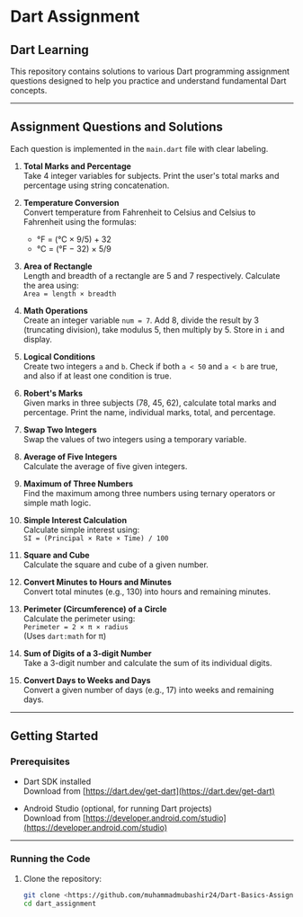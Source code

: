# Dart Assignment

## Dart Learning

This repository contains solutions to various Dart programming assignment questions designed to help you practice and understand fundamental Dart concepts.

---

## Assignment Questions and Solutions

Each question is implemented in the `main.dart` file with clear labeling.

1. **Total Marks and Percentage**  
   Take 4 integer variables for subjects. Print the user's total marks and percentage using string concatenation.

2. **Temperature Conversion**  
   Convert temperature from Fahrenheit to Celsius and Celsius to Fahrenheit using the formulas:  
   - °F = (°C × 9/5) + 32  
   - °C = (°F − 32) × 5/9

3. **Area of Rectangle**  
   Length and breadth of a rectangle are 5 and 7 respectively. Calculate the area using:  
   `Area = length × breadth`

4. **Math Operations**  
   Create an integer variable `num = 7`. Add 8, divide the result by 3 (truncating division), take modulus 5, then multiply by 5. Store in `i` and display.

5. **Logical Conditions**  
   Create two integers `a` and `b`. Check if both `a < 50` and `a < b` are true, and also if at least one condition is true.

6. **Robert's Marks**  
   Given marks in three subjects (78, 45, 62), calculate total marks and percentage. Print the name, individual marks, total, and percentage.

7. **Swap Two Integers**  
   Swap the values of two integers using a temporary variable.

8. **Average of Five Integers**  
   Calculate the average of five given integers.

9. **Maximum of Three Numbers**  
   Find the maximum among three numbers using ternary operators or simple math logic.

10. **Simple Interest Calculation**  
    Calculate simple interest using:  
    `SI = (Principal × Rate × Time) / 100`

11. **Square and Cube**  
    Calculate the square and cube of a given number.

12. **Convert Minutes to Hours and Minutes**  
    Convert total minutes (e.g., 130) into hours and remaining minutes.

13. **Perimeter (Circumference) of a Circle**  
    Calculate the perimeter using:  
    `Perimeter = 2 × π × radius`  
    (Uses `dart:math` for π)

14. **Sum of Digits of a 3-digit Number**  
    Take a 3-digit number and calculate the sum of its individual digits.

15. **Convert Days to Weeks and Days**  
    Convert a given number of days (e.g., 17) into weeks and remaining days.

---

## Getting Started

### Prerequisites

- Dart SDK installed  
  Download from [https://dart.dev/get-dart](https://dart.dev/get-dart)

- Android Studio (optional, for running Dart projects)  
  Download from [https://developer.android.com/studio](https://developer.android.com/studio)

---

### Running the Code

1. Clone the repository:
   ```bash
   git clone <https://github.com/muhammadmubashir24/Dart-Basics-Assignments.git>
   cd dart_assignment
